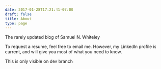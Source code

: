 ```yaml
---
date: 2017-01-28T17:21:41-07:00
draft: false
title: About
type: page
---
```


The rarely updated blog of Samuel N. Whiteley

To request a resume, feel free to email me. However, my LinkedIn profile is current, and will give you most of what you need to know.

This is only visible on dev branch